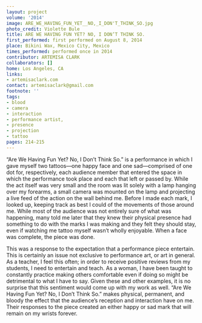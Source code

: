 ```yaml
---
layout: project
volume: '2014'
image: ARE_WE_HAVING_FUN_YET__NO,_I_DON'T_THINK_SO.jpg
photo_credit: Violette Bule
title: ARE WE HAVING FUN YET? NO, I DON’T THINK SO.
first_performed: first performed on August 8, 2014
place: Bikini Wax, Mexico City, Mexico
times_performed: performed once in 2014
contributor: ARTEMISA CLARK
collaborators: []
home: Los Angeles, CA
links:
- artemisaclark.com
contact: artemisaclark@gmail.com
footnote: ''
tags:
- blood
- camera
- interaction
- performance artist,
- presence
- projection
- tattoo
pages: 214-215
---
```


“Are We Having Fun Yet? No, I Don’t Think So.” is a performance in which I gave myself two tattoos—one happy face and one sad—comprised of one dot for, respectively, each audience member that entered the space in which the performance took place and each that left or passed by. While the act itself was very small and the room was lit solely with a lamp hanging over my forearms, a small camera was mounted on the lamp and projecting a live feed of the action on the wall behind me. Before I made each mark, I looked up, keeping track as best I could of the movements of those around me. While most of the audience was not entirely sure of what was happening, many told me later that they knew their physical presence had something to do with the marks I was making and they felt they should stay, even if watching me tattoo myself wasn’t wholly enjoyable. When a face was complete, the piece was done.

This was a response to the expectation that a performance piece entertain. This is certainly an issue not exclusive to performance art, or art in general. As a teacher, I feel this often; in order to receive positive reviews from my students, I need to entertain and teach. As a woman, I have been taught to constantly practice making others comfortable even if doing so might be detrimental to what I have to say. Given these and other examples, it is no surprise that this sentiment would come up with my work as well. “Are We Having Fun Yet? No, I Don’t Think So.” makes physical, permanent, and bloody the effect that the audience’s reception and interaction have on me. Their responses to the piece created an either happy or sad mark that will remain on my wrists forever.
